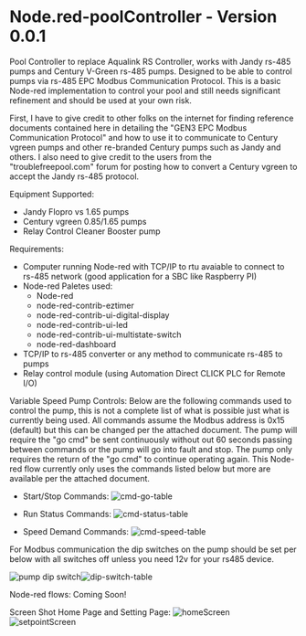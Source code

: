# Node.red-poolController - Version 0.0.1
Pool Controller to replace Aqualink RS Controller, works with Jandy rs-485 pumps and Century V-Green rs-485 pumps.  Designed to be able to control pumps via rs-485 EPC Modbus Communication Protocol.  This is a basic Node-red implementation to control your pool and still needs significant refinement and should be used at your own risk. 

First, I have to give credit to other folks on the internet for finding reference documents contained here in detailing the "GEN3 EPC Modbus Communication Protocol" and how to use it to communicate to Century vgreen pumps and other re-branded Century pumps such as Jandy and others.  I also need to give credit to the users from the "troublefreepool.com" forum for posting how to convert a Century vgreen to accept the Jandy rs-485 protocol.  


Equipment Supported:
  - Jandy Flopro vs 1.65 pumps
  - Century vgreen 0.85/1.65 pumps
  - Relay Control Cleaner Booster pump


Requirements:
  - Computer running Node-red with TCP/IP to rtu avaiable to connect to rs-485 network (good application for a SBC like Raspberry PI)
  - Node-red Paletes used:
    - Node-red
    - node-red-contrib-eztimer
    - node-red-contrib-ui-digital-display
    - node-red-contrib-ui-led
    - node-red-contrib-ui-multistate-switch
    - node-red-dashboard
  - TCP/IP to rs-485 converter or any method to communicate rs-485 to pumps
  - Relay control module (using Automation Direct CLICK PLC for Remote I/O)

Variable Speed Pump Controls:
Below are the following commands used to control the pump, this is not a complete list of what is possible just what is currently being used.  All commands assume the Modbus address is 0x15 (default) but this can be changed per the attached document.  The pump will require the "go cmd" be sent continuously without out 60 seconds passing between commands or the pump will go into fault and stop.  The pump only requires the return of the "go cmd" to continue operating again.  This Node-red flow currently only uses the commands listed below but more are available per the attached document.

  - Start/Stop Commands:
![cmd-go-table](https://user-images.githubusercontent.com/104328486/220181947-189d1e18-ca7b-4f9b-a57f-ce6e74df8244.png)

  - Run Status Commands:
![cmd-status-table](https://user-images.githubusercontent.com/104328486/220181960-a7a79241-fe4f-4a53-a0b8-79bc7b55ba94.png)

  - Speed Demand Commands:
![cmd-speed-table](https://user-images.githubusercontent.com/104328486/220181978-7ce8fd86-f68a-4b9b-878e-0e29ee20520d.png)

For Modbus communication the dip switches on the pump should be set per below with all switches off unless you need 12v for your rs485 device.  

![pump dip switch](https://user-images.githubusercontent.com/104328486/220182459-9658c7fa-7820-4331-b1cf-4885da9468cc.png)![dip-switch-table](https://user-images.githubusercontent.com/104328486/220182461-f75cc3b4-d683-4ab3-ad7f-e2295521df14.png)

Node-red flows:
Coming Soon!

Screen Shot Home Page and Setting Page:
![homeScreen](https://user-images.githubusercontent.com/104328486/220188778-a0641e7f-ad91-459f-8a55-d76ca2c1f07f.png)
![setpointScreen](https://user-images.githubusercontent.com/104328486/220188787-5ff211b0-641d-4718-bb86-3bf16220a008.png)

